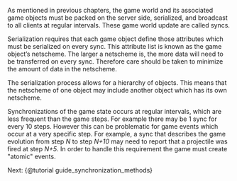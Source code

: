 As mentioned in previous chapters, the game world and its associated game objects must be packed on the server side, serialized, and broadcast to all clients at regular intervals.  These game world update are called syncs.

Serialization requires that each game object define those attributes which must be serialized on every sync.  This attribute list is known as the game object’s netscheme.  The larger a netscheme is, the more data will need to be transferred on every sync.  Therefore care should be taken to minimize the amount of data in the netscheme.

The serialization process allows for a hierarchy of objects.  This means that the netscheme of one object may include another object which has its own netscheme.

Synchronizations of the game state occurs at regular intervals, which are less frequent than the game steps.  For example there may be 1 sync for every 10 steps.  However
this can be problematic for game events which occur at a very specific step.  For example, a sync that describes the game evolution from step *N* to step *N+10* may
need to report that a projectile was fired at step *N+5*.  In order to handle this requirement the game must create "atomic" events.

Next: {@tutorial guide_synchronization_methods}
